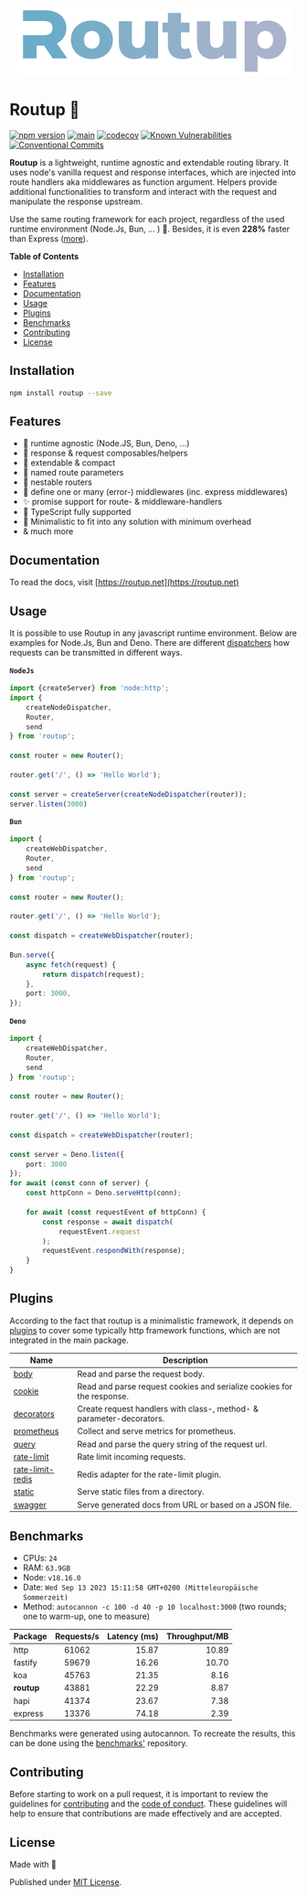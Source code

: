 <div align="center">

[![Routup banner](./.github/assets/banner.png)](https://routup.net)

</div>

# Routup 🧙‍

[![npm version](https://badge.fury.io/js/routup.svg)](https://badge.fury.io/js/routup)
[![main](https://github.com/Tada5hi/routup/actions/workflows/main.yml/badge.svg)](https://github.com/Tada5hi/routup/actions/workflows/main.yml)
[![codecov](https://codecov.io/gh/tada5hi/routup/branch/master/graph/badge.svg?token=CLIA667K6V)](https://codecov.io/gh/tada5hi/routup)
[![Known Vulnerabilities](https://snyk.io/test/github/Tada5hi/routup/badge.svg)](https://snyk.io/test/github/Tada5hi/routup)
[![Conventional Commits](https://img.shields.io/badge/Conventional%20Commits-1.0.0-%23FE5196?logo=conventionalcommits&logoColor=white)](https://conventionalcommits.org)

**Routup** is a lightweight, runtime agnostic and extendable routing library.
It uses node's vanilla request and response interfaces, which are injected into route handlers aka middlewares as function argument.
Helpers provide additional functionalities to transform and interact with the request and manipulate the response upstream.

Use the same routing framework for each project, regardless of the used runtime environment (Node.Js, Bun, ... ) 🎉.
Besides, it is even **228%** faster than Express ([more](#benchmarks)).



**Table of Contents**

- [Installation](#installation)
- [Features](#features)
- [Documentation](#documentation)
- [Usage](#usage)
- [Plugins](#plugins)
- [Benchmarks](#benchmarks)
- [Contributing](#contributing)
- [License](#license)

## Installation

```bash
npm install routup --save
```

## Features

- 🚀 runtime agnostic (Node.JS, Bun, Deno, ...)
- 🧰 response & request composables/helpers
- 💼 extendable & compact
- 🛫 named route parameters
- 📁 nestable routers
- 🤝️ define one or many (error-) middlewares (inc. express middlewares)
- ✨ promise support for route- & middleware-handlers
- 👕 TypeScript fully supported
- 🤏 Minimalistic to fit into any solution with minimum overhead
- & much more

## Documentation

To read the docs, visit [https://routup.net](https://routup.net)

## Usage

It is possible to use Routup in any javascript runtime environment. Below are examples for Node.Js, Bun and Deno.
There are different [dispatchers](https://routup.net/guide/dispatcher) how requests can be transmitted in different ways.

**`NodeJs`**

```typescript
import {createServer} from 'node:http';
import {
    createNodeDispatcher,
    Router,
    send
} from 'routup';

const router = new Router();

router.get('/', () => 'Hello World');

const server = createServer(createNodeDispatcher(router));
server.listen(3000)
```

**`Bun`**

```typescript
import {
    createWebDispatcher,
    Router,
    send
} from 'routup';

const router = new Router();

router.get('/', () => 'Hello World');

const dispatch = createWebDispatcher(router);

Bun.serve({
    async fetch(request) {
        return dispatch(request);
    },
    port: 3000,
});
```

**`Deno`**

```typescript
import {
    createWebDispatcher,
    Router,
    send
} from 'routup';

const router = new Router();

router.get('/', () => 'Hello World');

const dispatch = createWebDispatcher(router);

const server = Deno.listen({
    port: 3000
});
for await (const conn of server) {
    const httpConn = Deno.serveHttp(conn);

    for await (const requestEvent of httpConn) {
        const response = await dispatch(
            requestEvent.request
        );
        requestEvent.respondWith(response);
    }
}
```

## Plugins

According to the fact that routup is a minimalistic framework, 
it depends on [plugins](https://github.com/routup/plugins) to cover some 
typically http framework functions, which are not integrated in the main package.

| Name                                                                       | Description                                                            |
|----------------------------------------------------------------------------|------------------------------------------------------------------------|
| [body](https://www.npmjs.com/package/@routup/body)                         | Read and parse the request body.                                       |
| [cookie](https://www.npmjs.com/package/@routup/cookie)                     | Read and parse request cookies and serialize cookies for the response. |
| [decorators](https://www.npmjs.com/package/@routup/decorators)             | Create request handlers with class-, method- & parameter-decorators.   |
| [prometheus](https://www.npmjs.com/package/@routup/prometheus)             | Collect and serve metrics for prometheus.                              |
| [query](https://www.npmjs.com/package/@routup/query)                       | Read and parse the query string of the request url.                    |
| [rate-limit](https://www.npmjs.com/package/@routup/rate-limit)             | Rate limit incoming requests.                                          |
| [rate-limit-redis](https://www.npmjs.com/package/@routup/rate-limit-redis) | Redis adapter for the rate-limit plugin.                               |
| [static](https://www.npmjs.com/package/@routup/static)                     | Serve static files from a directory.                                   |
| [swagger](https://www.npmjs.com/package/@routup/swagger)                   | Serve generated docs from URL or based on a JSON file.                 |

## Benchmarks

* CPUs:  `24`
* RAM:  `63.9GB`
* Node: `v18.16.0`
* Date:  `Wed Sep 13 2023 15:11:58 GMT+0200 (Mitteleuropäische Sommerzeit) `
* Method: `autocannon -c 100 -d 40 -p 10 localhost:3000` (two rounds; one to warm-up, one to measure)

| Package    | Requests/s  |  Latency (ms) |   Throughput/MB |
|:-----------|:-----------:|--------------:|----------------:|
| http       |    61062    |         15.87 |           10.89 |
| fastify    |    59679    |         16.26 |           10.70 |
| koa        |    45763    |         21.35 |            8.16 |
| **routup** |    43881    |         22.29 |            8.87 |
| hapi       |    41374    |         23.67 |            7.38 |
| express    |    13376    |         74.18 |            2.39 |

Benchmarks were generated using autocannon. 
To recreate the results, this can be done using the [benchmarks'](https://github.com/routup/benchmarks) repository.
## Contributing

Before starting to work on a pull request, it is important to review the guidelines for
[contributing](./CONTRIBUTING.md) and the [code of conduct](./CODE_OF_CONDUCT.md).
These guidelines will help to ensure that contributions are made effectively and are accepted.

## License

Made with 💚

Published under [MIT License](./LICENSE).
